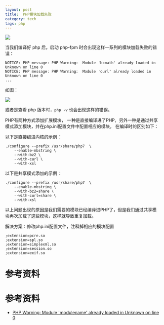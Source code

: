 ```yaml
---
layout: post
title:  PHP模块加载失败
category: tech
tags: php
---
```

![](https://cdn.kelu.org/blog/tags/php.jpg)

当我们编译好 php 后，启动 php-fpm 时会出现这样一系列的模块加载失败的错误：

    NOTICE: PHP message: PHP Warning:  Module 'bcmath' already loaded in Unknown on line 0
    NOTICE: PHP message: PHP Warning:  Module 'curl' already loaded in Unknown on line 0
    ...

如图：

![](https://cdn.kelu.org/blog/2017/07/20.24.20.jpg)

或者是查看 php 版本时，`php -v` 也会出现这样的错误。

PHP有两种方式添加扩展模块， 一种是直接编译进了PHP，另外一种是通过共享模式添加模块，并在php.ini配置文件中配置相应的模块。 在编译时的区别如下：

以下是直接编进内核的示例：

    ./configure --prefix /usr/share/php7  \
        --enable-mbstring \
        --with-bz2 \
        --with-curl \
        --with-xsl

以下是共享模式添加的示例：

    ./configure --prefix /usr/share/php7  \
        --enable-mbstring \
        --with-bz2=share \
        --with-curl=share \
        --with-xsl

以上问题出现的原因是我们需要的模块已经编译进PHP了，但是我们通过共享模块再次加载了这些模块，这样就导致重复加载。

解决方案：修改php.ini配置文件，注释掉相应的模块配置

    ;extension=pcre.so
    ;extension=spl.so
    ;extension=simplexml.so
    ;extension=session.so
    ;extension=exif.so

# 参考资料 
# 参考资料 

* [PHP Warning: Module 'modulename' already loaded in Unknown on line 0](http://www.somacon.com/p520.php)